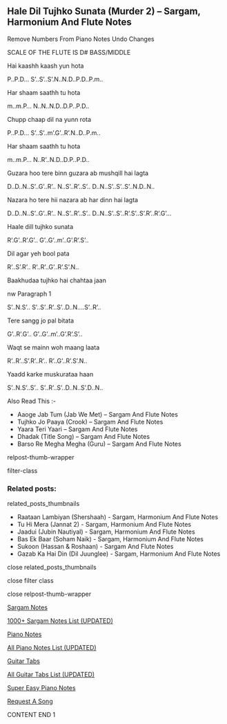 
## Hale Dil Tujhko Sunata (Murder 2) – Sargam, Harmonium And Flute Notes

Remove Numbers From Piano Notes
Undo Changes

SCALE OF THE FLUTE IS D# BASS/MIDDLE

Hai kaashh kaash yun hota

P..P.D… S’..S’..S’.N..N.D..P.D..P.m..

Har shaam saathh tu hota

m..m.P… N..N..N.D..D.P..P.D..

Chupp chaap dil na yunn rota

P..P.D… S’..S’..m’.G’..R’.N..D..P.m..

Har shaam saathh tu hota

m..m.P… N..R’..N.D..D.P..P.D..

Guzara hoo tere binn guzara ab mushqill hai lagta

D..D..N..S’..G’..R’.. N..S’..R’..S’.. D..N..S’..S’..S’..N.D..N..

Nazara ho tere hii nazara ab har dinn hai lagta

D..D..N..S’..G’..R’.. N..S’..R’..S’.. D..N..S’..S’..R’.S’..S’.R’..R’.G’…

Haale dill tujhko sunata

R’.G’..R’.G’.. G’..G’..m’..G’.R’.S’..

Dil agar yeh bool pata

R’..S’.R’.. R’..R’..G’..R’.S’.N..

Baakhudaa tujhko hai chahtaa jaan

nw Paragraph 1

S’..N.S’.. S’..S’..R’..S’..D..N….S’..R’..

Tere sangg jo pal bitata

G’..R’.G’.. G’..G’..m’..G’.R’.S’..

Waqt se mainn woh maang laata

R’..R’..S’.R’..R’.. R’..G’..R’.S’.N..

Yaadd karke muskurataa haan

S’..N.S’..S’.. S’..R’..S’..D..N..S’.D..N..

Also Read This :-

* Aaoge Jab Tum (Jab We Met) – Sargam And Flute Notes
* Tujhko Jo Paaya (Crook) – Sargam And Flute Notes
* Yaara Teri Yaari – Sargam And Flute Notes
* Dhadak (Title Song) – Sargam And Flute Notes
* Barso Re Megha Megha (Guru) – Sargam And Flute Notes

relpost-thumb-wrapper

filter-class

### Related posts:

related_posts_thumbnails

* Raataan Lambiyan (Shershaah) - Sargam, Harmonium And Flute Notes
* Tu Hi Mera (Jannat 2) - Sargam, Harmonium And Flute Notes
* Jaadui (Jubin Nautiyal) - Sargam, Harmonium And Flute Notes
* Bas Ek Baar (Soham Naik) - Sargam, Harmonium And Flute Notes
* Sukoon (Hassan & Roshaan) - Sargam And Flute Notes
* Gazab Ka Hai Din (Dil Juunglee) - Sargam, Harmonium And Flute Notes

close related_posts_thumbnails

close filter class

close relpost-thumb-wrapper

[Sargam Notes](https://www.notationsworld.com/sargam-notes.html)

[1000+ Sargam Notes List (UPDATED)](https://www.notationsworld.com/all-songs-list-sargam-notes.html)

[Piano Notes](https://www.notationsworld.com/piano-notes.html)

[All Piano Notes List (UPDATED)](https://www.notationsworld.com/all-songs-list-piano-notes.html)

[Guitar Tabs](https://www.notationsworld.com/guitar-tabs.html)

[All Guitar Tabs List (UPDATED)](https://www.notationsworld.com/all-songs-list-guitar-tabs.html)

[Super Easy Piano Notes](https://studywall.in/)

[Request A Song](https://www.notationsworld.com/request-a-song.html)

CONTENT END 1

